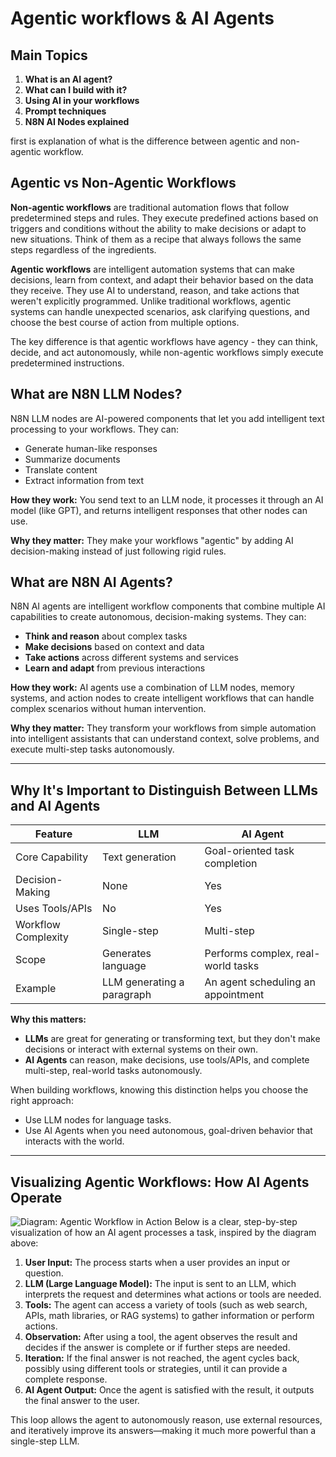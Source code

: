 # Agentic workflows & AI Agents

## Main Topics

1. **What is an AI agent?**
2. **What can I build with it?**
3. **Using AI in your workflows**
4. **Prompt techniques**
5. **N8N AI Nodes explained**

first is explanation of what is the difference between agentic and non-agentic workflow.

## Agentic vs Non-Agentic Workflows

**Non-agentic workflows** are traditional automation flows that follow predetermined steps and rules. They execute predefined actions based on triggers and conditions without the ability to make decisions or adapt to new situations. Think of them as a recipe that always follows the same steps regardless of the ingredients.

**Agentic workflows** are intelligent automation systems that can make decisions, learn from context, and adapt their behavior based on the data they receive. They use AI to understand, reason, and take actions that weren't explicitly programmed. Unlike traditional workflows, agentic systems can handle unexpected scenarios, ask clarifying questions, and choose the best course of action from multiple options.

The key difference is that agentic workflows have agency - they can think, decide, and act autonomously, while non-agentic workflows simply execute predetermined instructions.


## What are N8N LLM Nodes?

N8N LLM nodes are AI-powered components that let you add intelligent text processing to your workflows. They can:

- Generate human-like responses
- Summarize documents
- Translate content
- Extract information from text

**How they work:** You send text to an LLM node, it processes it through an AI model (like GPT), and returns intelligent responses that other nodes can use.

**Why they matter:** They make your workflows "agentic" by adding AI decision-making instead of just following rigid rules.


## What are N8N AI Agents?

N8N AI agents are intelligent workflow components that combine multiple AI capabilities to create autonomous, decision-making systems. They can:

- **Think and reason** about complex tasks
- **Make decisions** based on context and data
- **Take actions** across different systems and services
- **Learn and adapt** from previous interactions

**How they work:** AI agents use a combination of LLM nodes, memory systems, and action nodes to create intelligent workflows that can handle complex scenarios without human intervention.

**Why they matter:** They transform your workflows from simple automation into intelligent assistants that can understand context, solve problems, and execute multi-step tasks autonomously.

---

## Why It's Important to Distinguish Between LLMs and AI Agents

| **Feature**            | **LLM**                        | **AI Agent**                                 |
|------------------------|--------------------------------|----------------------------------------------|
| Core Capability        | Text generation                | Goal-oriented task completion                |
| Decision-Making        | None                           | Yes                                          |
| Uses Tools/APIs        | No                             | Yes                                          |
| Workflow Complexity    | Single-step                    | Multi-step                                   |
| Scope                  | Generates language             | Performs complex, real-world tasks           |
| Example                | LLM generating a paragraph     | An agent scheduling an appointment           |

**Why this matters:**  

- **LLMs** are great for generating or transforming text, but they don't make decisions or interact with external systems on their own.
- **AI Agents** can reason, make decisions, use tools/APIs, and complete multi-step, real-world tasks autonomously.

When building workflows, knowing this distinction helps you choose the right approach:  

- Use LLM nodes for language tasks.
- Use AI Agents when you need autonomous, goal-driven behavior that interacts with the world.

---


## Visualizing Agentic Workflows: How AI Agents Operate

![Diagram: Agentic Workflow in Action](../implementations/AI%20AGENT.png)
Below is a clear, step-by-step visualization of how an AI agent processes a task, inspired by the diagram above:

1. **User Input:** The process starts when a user provides an input or question.
2. **LLM (Large Language Model):** The input is sent to an LLM, which interprets the request and determines what actions or tools are needed.
3. **Tools:** The agent can access a variety of tools (such as web search, APIs, math libraries, or RAG systems) to gather information or perform actions.
4. **Observation:** After using a tool, the agent observes the result and decides if the answer is complete or if further steps are needed.
5. **Iteration:** If the final answer is not reached, the agent cycles back, possibly using different tools or strategies, until it can provide a complete response.
6. **AI Agent Output:** Once the agent is satisfied with the result, it outputs the final answer to the user.

This loop allows the agent to autonomously reason, use external resources, and iteratively improve its answers—making it much more powerful than a single-step LLM.
